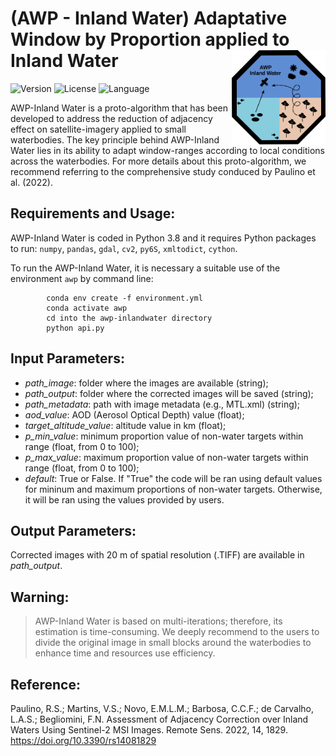 # (AWP - Inland Water) Adaptative Window by Proportion applied to Inland Water <img src="img/awpinlandwater.svg" width="150" align="right" />
![Version](https://img.shields.io/badge/version-v0.0.1-blue)
![License](https://img.shields.io/badge/license-GPL%203.0-blue)
![Language](https://img.shields.io/badge/language-Python&Cython-blue)

AWP-Inland Water is a proto-algorithm that has been developed to address the reduction of adjacency effect on satellite-imagery applied to small waterbodies. The key principle behind AWP-Inland Water lies in its ability to adapt window-ranges according to local conditions across the waterbodies. For more details about this proto-algorithm, we recommend referring to the comprehensive study conduced by Paulino et al. (2022).   

## Requirements and Usage:

AWP-Inland Water is coded in Python 3.8 and it requires Python packages to run: `numpy`, `pandas`, `gdal`, `cv2`, `py6S`, `xmltodict`, `cython`. 

To run the AWP-Inland Water, it is necessary a suitable use of the environment `awp` by command line:

            conda env create -f environment.yml
            conda activate awp
            cd into the awp-inlandwater directory
            python api.py

## Input Parameters:
* *path_image*: folder where the images are available (string);
* *path_output*: folder where the corrected images will be saved (string);
* *path_metadata*: path with image metadata (e.g., MTL.xml) (string);
* *aod_value*: AOD (Aerosol Optical Depth) value (float);
* *target_altitude_value*: altitude value in km (float);
* *p_min_value*: minimum proportion value of non-water targets within range (float, from 0 to 100);
* *p_max_value*: maximum proportion value of non-water targets within range (float, from 0 to 100);
* *default*: True or False. If "True" the code will be ran using default values for mininum and maximum proportions of non-water targets. Otherwise, it will be ran using the values provided by users.
        
## Output Parameters:
Corrected images with 20 m of spatial resolution (.TIFF) are available in *path_output*.

## Warning:

> AWP-Inland Water is based on multi-iterations; therefore, its estimation is time-consuming. We deeply recommend to the users to divide the original image in small blocks around the waterbodies to enhance time and resources use efficiency.

## Reference:

Paulino, R.S.; Martins, V.S.; Novo, E.M.L.M.; Barbosa, C.C.F.; de Carvalho, L.A.S.; Begliomini, F.N. Assessment of Adjacency Correction over Inland Waters Using Sentinel-2 MSI Images. Remote Sens. 2022, 14, 1829. https://doi.org/10.3390/rs14081829

